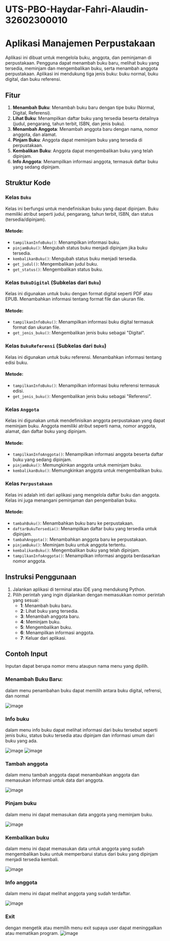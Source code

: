 # UTS-PBO-Haydar-Fahri-Alaudin-32602300010
# Aplikasi Manajemen Perpustakaan

Aplikasi ini dibuat untuk mengelola buku, anggota, dan peminjaman di perpustakaan. Pengguna dapat menambah buku baru, melihat buku yang tersedia, meminjam dan mengembalikan buku, serta menambah anggota perpustakaan. Aplikasi ini mendukung tiga jenis buku: buku normal, buku digital, dan buku referensi.

## Fitur
1. **Menambah Buku**: Menambah buku baru dengan tipe buku (Normal, Digital, Referensi).
2. **Lihat Buku**: Menampilkan daftar buku yang tersedia beserta detailnya (judul, pengarang, tahun terbit, ISBN, dan jenis buku).
3. **Menambah Anggota**: Menambah anggota baru dengan nama, nomor anggota, dan alamat.
4. **Pinjam Buku**: Anggota dapat meminjam buku yang tersedia di perpustakaan.
5. **Kembalikan Buku**: Anggota dapat mengembalikan buku yang telah dipinjam.
6. **Info Anggota**: Menampilkan informasi anggota, termasuk daftar buku yang sedang dipinjam.

## Struktur Kode

### Kelas `Buku`
Kelas ini berfungsi untuk mendefinisikan buku yang dapat dipinjam. Buku memiliki atribut seperti judul, pengarang, tahun terbit, ISBN, dan status (tersedia/dipinjam).

#### Metode:
- `tampilkanInfoBuku()`: Menampilkan informasi buku.
- `pinjamBuku()`: Mengubah status buku menjadi dipinjam jika buku tersedia.
- `kembalikanBuku()`: Mengubah status buku menjadi tersedia.
- `get_judul()`: Mengembalikan judul buku.
- `get_status()`: Mengembalikan status buku.

### Kelas `BukuDigital` (Subkelas dari `Buku`)
Kelas ini digunakan untuk buku dengan format digital seperti PDF atau EPUB. Menambahkan informasi tentang format file dan ukuran file.

#### Metode:
- `tampilkanInfoBuku()`: Menampilkan informasi buku digital termasuk format dan ukuran file.
- `get_jenis_buku()`: Mengembalikan jenis buku sebagai "Digital".

### Kelas `BukuReferensi` (Subkelas dari `Buku`)
Kelas ini digunakan untuk buku referensi. Menambahkan informasi tentang edisi buku.

#### Metode:
- `tampilkanInfoBuku()`: Menampilkan informasi buku referensi termasuk edisi.
- `get_jenis_buku()`: Mengembalikan jenis buku sebagai "Referensi".

### Kelas `Anggota`
Kelas ini digunakan untuk mendefinisikan anggota perpustakaan yang dapat meminjam buku. Anggota memiliki atribut seperti nama, nomor anggota, alamat, dan daftar buku yang dipinjam.

#### Metode:
- `tampilkanInfoAnggota()`: Menampilkan informasi anggota beserta daftar buku yang sedang dipinjam.
- `pinjamBuku()`: Memungkinkan anggota untuk meminjam buku.
- `kembalikanBuku()`: Memungkinkan anggota untuk mengembalikan buku.

### Kelas `Perpustakaan`
Kelas ini adalah inti dari aplikasi yang mengelola daftar buku dan anggota. Kelas ini juga menangani peminjaman dan pengembalian buku.

#### Metode:
- `tambahBuku()`: Menambahkan buku baru ke perpustakaan.
- `daftarBukuTersedia()`: Menampilkan daftar buku yang tersedia untuk dipinjam.
- `tambahAnggota()`: Menambahkan anggota baru ke perpustakaan.
- `pinjamBuku()`: Meminjam buku untuk anggota tertentu.
- `kembalikanBuku()`: Mengembalikan buku yang telah dipinjam.
- `tampilkanInfoAnggota()`: Menampilkan informasi anggota berdasarkan nomor anggota.

## Instruksi Penggunaan

1. Jalankan aplikasi di terminal atau IDE yang mendukung Python.
2. Pilih perintah yang ingin dijalankan dengan memasukkan nomor perintah yang sesuai:
    - **1**: Menambah buku baru.
    - **2**: Lihat buku yang tersedia.
    - **3**: Menambah anggota baru.
    - **4**: Meminjam buku.
    - **5**: Mengembalikan buku.
    - **6**: Menampilkan informasi anggota.
    - **7**: Keluar dari aplikasi.

## Contoh Input
Inputan dapat berupa nomor menu ataupun nama menu yang dipilih.

### Menambah Buku Baru:
dalam menu penambahan buku dapat memilih antara buku digital, refrensi, dan normal

![image](https://github.com/user-attachments/assets/de6de281-b03b-4818-b083-b3d860cc9ecd)

### Info buku 
dalam menu info buku dapat melihat informasi dari buku tersebut seperti jenis buku, status buku tersedia atau dipinjam dan informasi umum dari buku yang ada.

![image](https://github.com/user-attachments/assets/67fef6aa-1bce-492b-89a5-0a07d4c0762d)
![image](https://github.com/user-attachments/assets/3a6f5213-b28b-4eee-a4bf-1429aaa11975)

### Tambah anggota
dalam menu tambah anggota dapat menambahkan anggota dan memasukan informasi untuk data dari anggota.

![image](https://github.com/user-attachments/assets/9a5e9dea-ae9e-448e-a217-6d8bc23f85ae)

### Pinjam buku
dalam menu ini dapat memasukan data anggota yang meminjam buku.

![image](https://github.com/user-attachments/assets/3dafdb5d-c3b0-4eff-8458-6dc9b04fab14)

### Kembalikan buku
dalam menu ini dapat memasukan data untuk anggota yang sudah mengembalikan buku untuk memperbarui status dari buku yang dipinjam menjadi tersedia kembali.

![image](https://github.com/user-attachments/assets/1e3f9e33-d49f-4845-b31a-53fce62a8a9d)

### Info anggota 
dalam menu ini dapat melihat anggota yang sudah terdaftar.

![image](https://github.com/user-attachments/assets/e43ac8f6-2b34-4c3f-9669-65ba56c40816)

### Exit
dengan mengetik atau memilih menu exit supaya user dapat meninggalkan atau mematikan program.
![image](https://github.com/user-attachments/assets/04c14add-b5b9-410a-8398-164277ef04fd)









